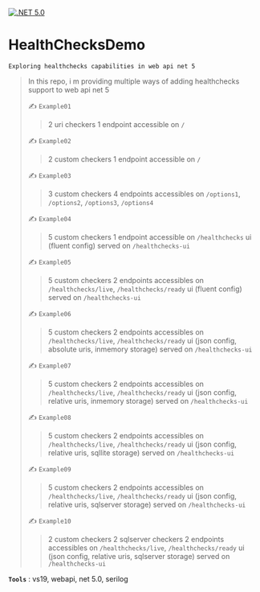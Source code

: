 [![.NET 5.0](https://github.com/aimenux/HealthChecksDemo/actions/workflows/ci.yml/badge.svg)](https://github.com/aimenux/HealthChecksDemo/actions/workflows/ci.yml)

# HealthChecksDemo
```
Exploring healthchecks capabilities in web api net 5
```
>
> In this repo, i m providing multiple ways of adding healthchecks support to web api net 5
>
> :writing_hand: `Example01`
>
>> 2 uri checkers
>> 1 endpoint accessible on `/`
>
> :writing_hand: `Example02`
>
>> 2 custom checkers
>> 1 endpoint accessible on `/`
>
> :writing_hand: `Example03`
>
>> 3 custom checkers
>> 4 endpoints accessibles on `/options1`, `/options2`, `/options3`, `/options4`
>
> :writing_hand: `Example04`
>
>> 5 custom checkers
>> 1 endpoint accessible on `/healthchecks`
>> ui (fluent config) served on `/healthchecks-ui`
>
> :writing_hand: `Example05`
>
>> 5 custom checkers
>> 2 endpoints accessibles on `/healthchecks/live`, `/healthchecks/ready`
>> ui (fluent config) served on `/healthchecks-ui`
>
> :writing_hand: `Example06`
>
>> 5 custom checkers
>> 2 endpoints accessibles on `/healthchecks/live`, `/healthchecks/ready`
>> ui (json config, absolute uris, inmemory storage) served on `/healthchecks-ui`
>
> :writing_hand: `Example07`
>
>> 5 custom checkers
>> 2 endpoints accessibles on `/healthchecks/live`, `/healthchecks/ready`
>> ui (json config, relative uris, inmemory storage) served on `/healthchecks-ui`
>
> :writing_hand: `Example08`
>
>> 5 custom checkers
>> 2 endpoints accessibles on `/healthchecks/live`, `/healthchecks/ready`
>> ui (json config, relative uris, sqllite storage) served on `/healthchecks-ui`
>
> :writing_hand: `Example09`
>
>> 5 custom checkers
>> 2 endpoints accessibles on `/healthchecks/live`, `/healthchecks/ready`
>> ui (json config, relative uris, sqlserver storage) served on `/healthchecks-ui`
>
> :writing_hand: `Example10`
>
>> 2 custom checkers
>> 2 sqlserver checkers
>> 2 endpoints accessibles on `/healthchecks/live`, `/healthchecks/ready`
>> ui (json config, relative uris, sqlserver storage) served on `/healthchecks-ui`
>

**`Tools`** : vs19, webapi, net 5.0, serilog